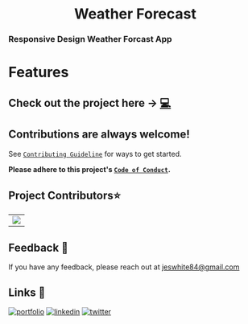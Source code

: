 <h1 align='center'> Weather Forecast </h1>

### Responsive Design Weather Forcast App

# Features

## Check out the project here -> [💻]()

## Contributions are always welcome!

See [`Contributing Guideline`](https://github.com/GreenJ84/Weather-Forecast-App/blob/master/how_to_contribute.md#contributing-to-weather-app) for ways to get started.

**Please adhere to this project's [`Code of Conduct`](https://github.com/GreenJ84/Weather-Forecast-App/blob/master/code_of_conduct.md#contributor-code-of-conduct).**

<h2>Project Contributors⭐</h2> 

  <a name = "contributors"></a>
<table align="center">
<tr>
<td>
<a href="https://github.com/GreenJ84/Weather-Forecast-App/graphs/contributors" align="center">
  <img src="https://contrib.rocks/image?repo=GreenJ84/Weather-Forecast-App" /> 
</a>
</td>
</tr>
</table>


## Feedback 🙋‍
If you have any feedback, please reach out at <a src="mailto:jeswhite84@gmail.com">jeswhite84@gmail.com</a>

## Links 🔗
[![portfolio](https://img.shields.io/badge/my_portfolio-000?style=for-the-badge&logo=ko-fi&logoColor=white)](http://greenj84.github.io/)
[![linkedin](https://img.shields.io/badge/linkedin-0A66C2?style=for-the-badge&logo=linkedin&logoColor=white)](https://www.linkedin.com/in/jesse-greenough-168316138/)
[![twitter](https://img.shields.io/badge/twitter-1DA1F2?style=for-the-badge&logo=twitter&logoColor=white)](https://twitter.com/White_King84)
